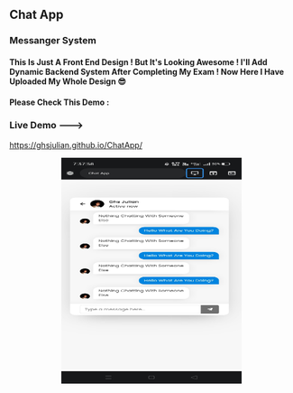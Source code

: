 ## Chat App
### Messanger System

#### This Is Just A Front End Design ! But It's Looking Awesome ! I'll Add Dynamic Backend System After Completing My Exam ! Now Here I Have Uploaded My Whole Design 😎


#### Please Check This Demo : 
### Live Demo --->
https://ghsjulian.github.io/ChatApp/
<center>
  <img src="./S1.jpg" width="320" height="400">
</center>
